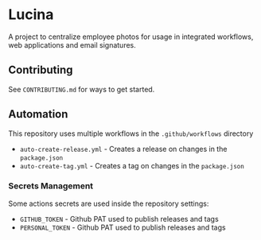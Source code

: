 # Lucina

A project to centralize employee photos for usage in integrated workflows, web applications and email signatures.

## Contributing

See `CONTRIBUTING.md` for ways to get started.

## Automation

This repository uses multiple workflows in the `.github/workflows` directory

- `auto-create-release.yml` - Creates a release on changes in the `package.json`
- `auto-create-tag.yml` - Creates a tag on changes in the `package.json`

### Secrets Management

Some actions secrets are used inside the repository settings:

- `GITHUB_TOKEN` - Github PAT used to publish releases and tags
- `PERSONAL_TOKEN` - Github PAT used to publish releases and tags
